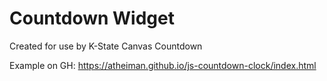 # Countdown Widget

Created for use by K-State Canvas Countdown

Example on GH: https://atheiman.github.io/js-countdown-clock/index.html

